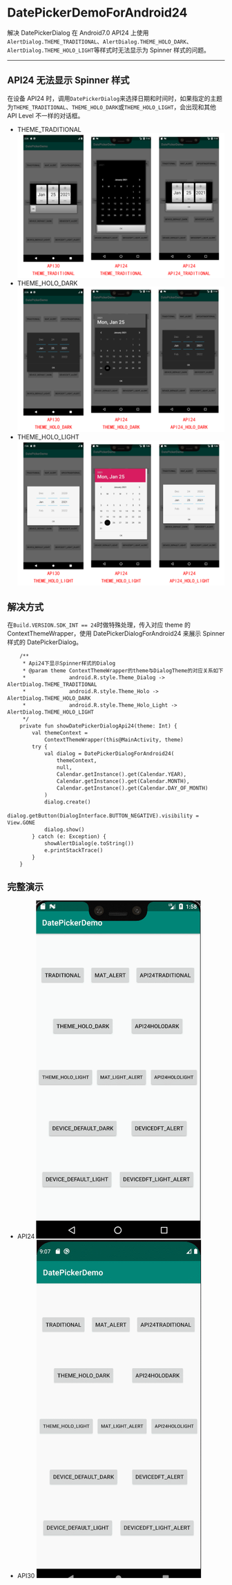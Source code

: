 # DatePickerDemoForAndroid24
解决 DatePickerDialog 在 Android7.0 API24 上使用`AlertDialog.THEME_TRADITIONAL`、`AlertDialog.THEME_HOLO_DARK`、`AlertDialog.THEME_HOLO_LIGHT`等样式时无法显示为 Spinner 样式的问题。
***
## API24 无法显示 Spinner 样式
在设备 API24 时，调用`DatePickerDialog`来选择日期和时间时，如果指定的主题为`THEME_TRADITIONAL`、`THEME_HOLO_DARK`或`THEME_HOLO_LIGHT`，会出现和其他 API Level 不一样的对话框。

- THEME_TRADITIONAL
    ![TRADITIONAL对比](./imgs/traditional.png)
- THEME_HOLO_DARK
    ![HOLO_DARK对比](./imgs/holo_dark.png)
- THEME_HOLO_LIGHT
    ![HOLO_LIGHT对比](./imgs/holo_light.png)

## 解决方式
在`Build.VERSION.SDK_INT == 24`时做特殊处理，传入对应 theme 的ContextThemeWrapper，使用 DatePickerDialogForAndroid24 来展示 Spinner 样式的 DatePickerDialog。
```
    /**
     * Api24下显示Spinner样式的Dialog
     * @param theme ContextThemeWrapper的theme与DialogTheme的对应关系如下
     *              android.R.style.Theme_Dialog -> AlertDialog.THEME_TRADITIONAL
     *              android.R.style.Theme_Holo -> AlertDialog.THEME_HOLO_DARK
     *              android.R.style.Theme_Holo_Light -> AlertDialog.THEME_HOLO_LIGHT
     */
    private fun showDatePickerDialogApi24(theme: Int) {
        val themeContext =
            ContextThemeWrapper(this@MainActivity, theme)
        try {
            val dialog = DatePickerDialogForAndroid24(
                themeContext,
                null,
                Calendar.getInstance().get(Calendar.YEAR),
                Calendar.getInstance().get(Calendar.MONTH),
                Calendar.getInstance().get(Calendar.DAY_OF_MONTH)
            )
            dialog.create()
            dialog.getButton(DialogInterface.BUTTON_NEGATIVE).visibility = View.GONE
            dialog.show()
        } catch (e: Exception) {
            showAlertDialog(e.toString())
            e.printStackTrace()
        }
    }
```
## 完整演示
- API24
![API24](./imgs/api24_full.gif)
- API30
![API30](./imgs/api30_full.gif)